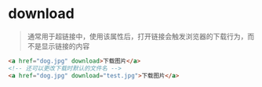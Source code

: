 # download

> 通常用于超链接中，使用该属性后，打开链接会触发浏览器的下载行为，而不是显示链接的内容

```html
<a href="dog.jpg" download>下载图片</a>
<!-- 还可以更改下载时默认的文件名 -->
<a href="dog.jpg" download="test.jpg">下载图片</a>
```
